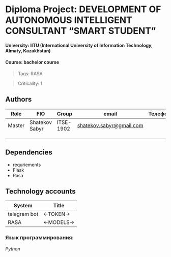 # Diploma Project: DEVELOPMENT OF AUTONOMOUS INTELLIGENT CONSULTANT “SMART STUDENT”
#### University: IITU (International University of Information Technology, Almaty, Kazakhstan)
#### Course: bachelor course

<!-- 
Below, separated by commas, enter the tags of the service (adjectives in the masculine gender), for example: selenium, RASA
-->
> Tags: RASA
<!--
Specify the criticality as a number from 0 (not critical) to 5 (simple leads to serious financial losses)
-->
> Criticality: 1

## Authors

| Role   | FIO            | Group     | email                                                       | Телефон |
|--------|----------------|-----------|-------------------------------------------------------------|---------|
| Master | Shatekov Sabyr | ITSE-1902 | [shatekov.sabyr@gmail.com](mailto:shatekov.sabyr@gmail.com) |         |
|        |                |           |                                                             |         |
|        |                |           |                                                             |         |
|        |                |           |                                                             |         |

## Dependencies

- requriements
- Flask
- Rasa

## Technology accounts

| System       | Title      |
|--------------|------------|
| telegram bot | <-TOKEN->  |
| RASA         | <-MODELS-> |


### Язык программирования:
*Python*
